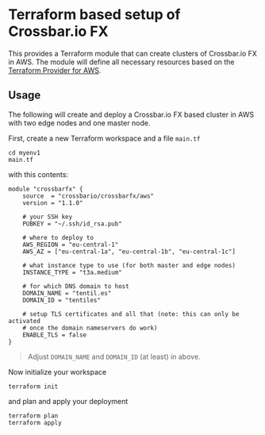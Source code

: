# Terraform based setup of Crossbar.io FX

This provides a Terraform module that can create clusters of Crossbar.io FX in AWS.
The module will define all necessary resources based on the [Terraform Provider for AWS](https://terraform.io/docs/providers/aws/index.html).

## Usage

The following will create and deploy a Crossbar.io FX based cluster in AWS with two edge nodes and one master node.

First, create a new Terraform workspace and a file `main.tf`

```console
cd myenv1
main.tf
```

with this contents:

```hcl
module "crossbarfx" {
    source  = "crossbario/crossbarfx/aws"
    version = "1.1.0"

    # your SSH key
    PUBKEY = "~/.ssh/id_rsa.pub"

    # where to deploy to
    AWS_REGION = "eu-central-1"
    AWS_AZ = ["eu-central-1a", "eu-central-1b", "eu-central-1c"]

    # what instance type to use (for both master and edge nodes)
    INSTANCE_TYPE = "t3a.medium"

    # for which DNS domain to host
    DOMAIN_NAME = "tentil.es"
    DOMAIN_ID = "tentiles"

    # setup TLS certificates and all that (note: this can only be activated
    # once the domain nameservers do work)
    ENABLE_TLS = false
}
```

> Adjust `DOMAIN_NAME` and `DOMAIN_ID` (at least) in above.

Now initialize your workspace

```console
terraform init
```

and plan and apply your deployment

```console
terraform plan
terraform apply
```

